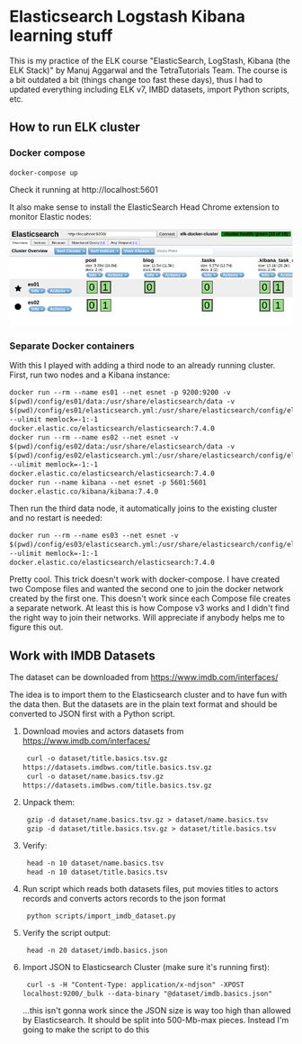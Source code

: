 Elasticsearch Logstash Kibana learning stuff
=============

This is my practice of the ELK course "ElasticSearch, LogStash, Kibana (the ELK Stack)" by Manuj Aggarwal and the TetraTutorials Team. The course is a bit outdated a bit (things change too fast these days), thus I had to updated everything including ELK v7, IMBD datasets, import Python scripts, etc.

## How to run ELK cluster

### Docker compose

    docker-compose up    

Check it running at http://localhost:5601

It also make sense to install the ElasticSearch Head Chrome extension to monitor Elastic nodes:

![Elastic Head Plugin](https://raw.githubusercontent.com/hiper2d/elk-cluster/master/images/ElasticHead.PNG)

### Separate Docker containers

With this I played with adding a third node to an already running cluster. First, run two nodes and a Kibana instance:

    docker run --rm --name es01 --net esnet -p 9200:9200 -v $(pwd)/config/es01/data:/usr/share/elasticsearch/data -v $(pwd)/config/es01/elasticsearch.yml:/usr/share/elasticsearch/config/elasticsearch.yml --ulimit memlock=-1:-1 docker.elastic.co/elasticsearch/elasticsearch:7.4.0
    docker run --rm --name es02 --net esnet -v $(pwd)/config/es02/data:/usr/share/elasticsearch/data -v $(pwd)/config/es02/elasticsearch.yml:/usr/share/elasticsearch/config/elasticsearch.yml --ulimit memlock=-1:-1 docker.elastic.co/elasticsearch/elasticsearch:7.4.0
    docker run --name kibana --net esnet -p 5601:5601 docker.elastic.co/kibana/kibana:7.4.0

Then run the third data node, it automatically joins to the existing cluster and no restart is needed:

    docker run --rm --name es03 --net esnet -v $(pwd)/config/es03/elasticsearch.yml:/usr/share/elasticsearch/config/elasticsearch.yml --ulimit memlock=-1:-1 docker.elastic.co/elasticsearch/elasticsearch:7.4.0

Pretty cool. This trick doesn't work with docker-compose. I have created two Compose files and wanted the second one to join the docker network created by the first one. This doesn't work since each Compose file creates a separate network. At least this is how Compose v3 works and I didn't find the right way to join their networks. Will appreciate if anybody helps me to figure this out.

## Work with IMDB Datasets

The dataset can be downloaded from https://www.imdb.com/interfaces/

The idea is to import them to the Elasticsearch cluster and to have fun with the data then. But the datasets are in the plain text format and should be converted to JSON first with a Python script.  

1. Download movies and actors datasets from https://www.imdb.com/interfaces/

        curl -o dataset/title.basics.tsv.gz https://datasets.imdbws.com/title.basics.tsv.gz
        curl -o dataset/name.basics.tsv.gz https://datasets.imdbws.com/title.basics.tsv.gz

2. Unpack them:

        gzip -d dataset/name.basics.tsv.gz > dataset/name.basics.tsv
        gzip -d dataset/title.basics.tsv.gz > dataset/title.basics.tsv

3. Verify:

        head -n 10 dataset/name.basics.tsv
        head -n 10 dataset/title.basics.tsv

3. Run script which reads both datasets files, put movies titles to actors records and converts actors records to the json format

        python scripts/import_imdb_dataset.py

4. Verify the script output:

        head -n 20 dataset/imdb.basics.json
    
5. Import JSON to Elasticsearch Cluster (make sure it's running first):

        curl -s -H "Content-Type: application/x-ndjson" -XPOST localhost:9200/_bulk --data-binary "@dataset/imdb.basics.json"

    ...this isn't gonna work since the JSON size is way too high than allowed by Elasticsearch. It should be split into 500-Mb-max pieces. Instead I'm going to make the script to do this

